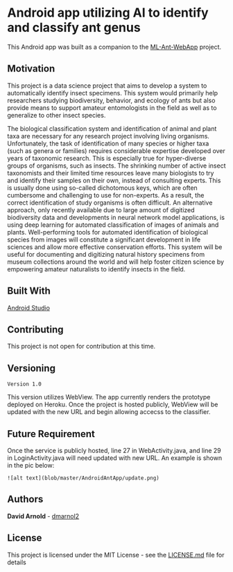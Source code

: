 # Android app utilizing AI to identify and classify ant genus
This Android app was built as a companion to the [ML-Ant-WebApp](https://github.com/dmarnol2/ML-Ant-WebApp) project.   

## Motivation
This project is a data science project that aims to develop a system to automatically identify insect specimens. This system would primarily help researchers studying biodiversity, behavior, and ecology of ants but also provide means to support amateur entomologists in the field as well as to generalize to other insect species. 

The biological classification system and identification of animal and plant taxa are necessary for any research project involving living organisms. Unfortunately, the task of identification of many species or higher taxa (such as genera or families) requires considerable expertise developed over years of taxonomic research. This is especially true for hyper-diverse groups of organisms, such as insects. The shrinking number of active insect taxonomists and their limited time resources leave many biologists to try and identify their samples on their own, instead of consulting experts. This is usually done using so-called dichotomous keys, which are often cumbersome and challenging to use for non-experts. As a result, the correct identification of study organisms is often difficult. An alternative approach, only recently available due to large amount of digitized biodiversity data and developments in neural network model applications, is using deep learning for automated classification of images of animals and plants. Well-performing tools for automated identification of biological species from images will constitute a significant development in life sciences and allow more effective conservation efforts. This system will be useful for documenting and digitizing natural history specimens from museum collections around the world and will help foster citizen science by empowering amateur naturalists to identify insects in the field.

## Built With

   [Android Studio](https://developer.android.com/studio/) 

## Contributing

This project is not open for contribution at this time.

## Versioning
```
Version 1.0
```
This version utilizes WebView. The app currently renders the prototype deployed on Heroku. Once the project is hosted publicly, WebView will be updated with the new URL and begin allowing accecss to the classifier.

## Future Requirement
Once the service is publicly hosted, line 27 in WebActivity.java, and line 29 in LoginActivity.java will need updated with new URL. An example is shown in the pic below:
```
![alt text](blob/master/AndroidAntApp/update.png)
```

## Authors

  **David Arnold**  - [dmarnol2](https://github.com/dmarnol2)

## License
This project is licensed under the MIT License - see the [LICENSE.md](LICENSE.md) file for details
